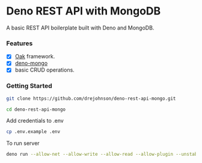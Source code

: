 # Deno REST API with MongoDB

A basic REST API boilerplate built with Deno and MongoDB.

### Features

- [x] [Oak](https://github.com/oakserver/oak) framework.
- [x] [deno-mongo](https://github.com/manyuanrong/deno_mongo)
- [x] basic CRUD operations.

### Getting Started

```bash
git clone https://github.com/drejohnson/deno-rest-api-mongo.git

cd deno-rest-api-mongo
```
Add credentials to .env

```bash
cp .env.example .env
```

To run server

```bash
deno run --allow-net --allow-write --allow-read --allow-plugin --unstable server.ts
```

